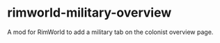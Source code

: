 rimworld-military-overview
==========================

A mod for RimWorld to add a military tab on the colonist overview page.
